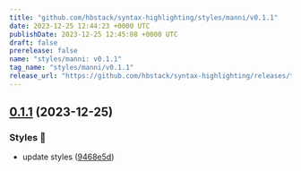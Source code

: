 ```yaml
---
title: "github.com/hbstack/syntax-highlighting/styles/manni/v0.1.1"
date: 2023-12-25 12:44:23 +0000 UTC
publishDate: 2023-12-25 12:45:08 +0000 UTC
draft: false
prerelease: false
name: "styles/manni: v0.1.1"
tag_name: "styles/manni/v0.1.1"
release_url: "https://github.com/hbstack/syntax-highlighting/releases/tag/styles/manni/v0.1.1"
---
```


## [0.1.1](https://github.com/hbstack/syntax-highlighting/compare/styles/manni/v0.1.0...styles/manni/v0.1.1) (2023-12-25)


### Styles 🎨

* update styles ([9468e5d](https://github.com/hbstack/syntax-highlighting/commit/9468e5d054f6c1775a1966bcf308506cebd2f804))
